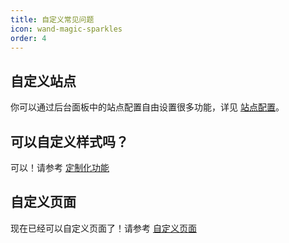 ```yaml
---
title: 自定义常见问题
icon: wand-magic-sparkles
order: 4
---
```


## 自定义站点

你可以通过后台面板中的站点配置自由设置很多功能，详见 [站点配置](../reference/config.md)。

## 可以自定义样式吗？

可以！请参考 [定制化功能](../advanced/customizing.md)

## 自定义页面

现在已经可以自定义页面了！请参考 [自定义页面](../advanced/custom-page.md)
